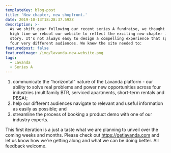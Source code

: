```yaml
---
templateKey: blog-post
title: 'New chapter, new shopfront.'
date: 2019-10-13T18:28:37.592Z
description: >-
  As we shift gear following our recent series A fundraise, we thought it was
  high time we reboot our website to reflect the exciting new chapter in our
  story. It's not always easy to design a compelling experience that speaks to
  four very different audiences. We knew the site needed to:
featuredpost: false
featuredimage: /img/lavanda-new-website.png
tags:
  - Lavanda
  - Series A
---
```

1. communicate the “horizontal” nature of the Lavanda platform - our ability to solve real problems and power new opportunities across four industries (multifamily BTR, serviced apartments, short-term rentals and PBSA);
2. help our different audiences navigate to relevant and useful information as easily as possible; and
3. streamline the process of booking a product demo with one of our industry experts.

This first iteration is a just a taste what we are planning to unveil over the coming weeks and months. Please check out https://getlavanda.com and let us know how we’re getting along and what we can be doing better. All feedback welcome.
